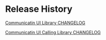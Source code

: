 # Release History

[Communicatin UI Library CHANGELOG](docs/CHANGELOG_UI.md)

[Communicatin UI Calling Library CHANGELOG](docs/CHANGELOG_UI_CALLING.md)
